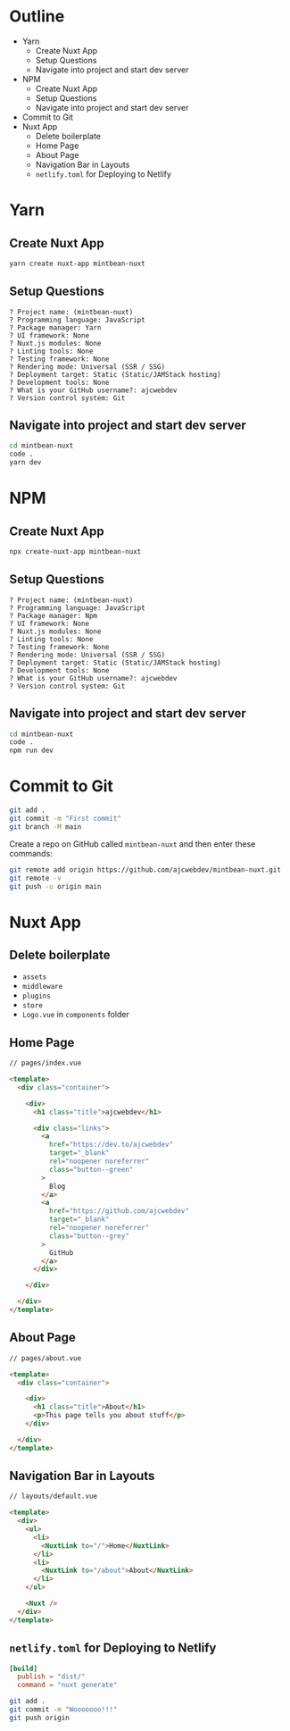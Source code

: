 # Outline

* Yarn
  * Create Nuxt App
  * Setup Questions
  * Navigate into project and start dev server
* NPM
  * Create Nuxt App
  * Setup Questions
  * Navigate into project and start dev server
* Commit to Git
* Nuxt App
  * Delete boilerplate
  * Home Page
  * About Page
  * Navigation Bar in Layouts
  * `netlify.toml` for Deploying to Netlify

# Yarn

## Create Nuxt App

```bash
yarn create nuxt-app mintbean-nuxt
```

## Setup Questions

```
? Project name: (mintbean-nuxt)
? Programming language: JavaScript
? Package manager: Yarn
? UI framework: None
? Nuxt.js modules: None
? Linting tools: None
? Testing framework: None
? Rendering mode: Universal (SSR / SSG)
? Deployment target: Static (Static/JAMStack hosting)
? Development tools: None
? What is your GitHub username?: ajcwebdev
? Version control system: Git
```

## Navigate into project and start dev server

```bash
cd mintbean-nuxt
code .
yarn dev
```

# NPM

## Create Nuxt App

```bash
npx create-nuxt-app mintbean-nuxt
```

## Setup Questions

```
? Project name: (mintbean-nuxt)
? Programming language: JavaScript
? Package manager: Npm
? UI framework: None
? Nuxt.js modules: None
? Linting tools: None
? Testing framework: None
? Rendering mode: Universal (SSR / SSG)
? Deployment target: Static (Static/JAMStack hosting)
? Development tools: None
? What is your GitHub username?: ajcwebdev
? Version control system: Git
```

## Navigate into project and start dev server

```bash
cd mintbean-nuxt
code .
npm run dev
```

# Commit to Git

```bash
git add .
git commit -m "First commit"
git branch -M main
```

Create a repo on GitHub called `mintbean-nuxt` and then enter these commands:

```bash
git remote add origin https://github.com/ajcwebdev/mintbean-nuxt.git
git remote -v
git push -u origin main
```

# Nuxt App

## Delete boilerplate
* `assets`
* `middleware`
* `plugins`
* `store`
* `Logo.vue` in `components` folder

## Home Page

```html
// pages/index.vue

<template>
  <div class="container">

    <div>
      <h1 class="title">ajcwebdev</h1>

      <div class="links">
        <a
          href="https://dev.to/ajcwebdev"
          target="_blank"
          rel="noopener noreferrer"
          class="button--green"
        >
          Blog
        </a>
        <a
          href="https://github.com/ajcwebdev"
          target="_blank"
          rel="noopener noreferrer"
          class="button--grey"
        >
          GitHub
        </a>
      </div>

    </div>

  </div>
</template>
```

## About Page

```html
// pages/about.vue

<template>
  <div class="container">

    <div>
      <h1 class="title">About</h1>
      <p>This page tells you about stuff</p>
    </div>

  </div>
</template>
```

## Navigation Bar in Layouts

```html
// layouts/default.vue

<template>
  <div>
    <ul>
      <li>
        <NuxtLink to="/">Home</NuxtLink>
      </li>
      <li>
        <NuxtLink to="/about">About</NuxtLink>
      </li>
    </ul>

    <Nuxt />
  </div>
</template>
```

## `netlify.toml` for Deploying to Netlify

```toml
[build]
  publish = "dist/"
  command = "nuxt generate"
```

```bash
git add .
git commit -m "Wooooooo!!!"
git push origin
```
